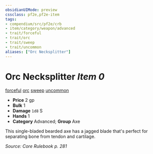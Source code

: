 ```yaml
---
obsidianUIMode: preview
cssclass: pf2e,pf2e-item
tags:
- compendium/src/pf2e/crb
- item/category/weapon/advanced
- trait/forceful
- trait/orc
- trait/sweep
- trait/uncommon
aliases: ["Orc Necksplitter"]
---
```

# Orc Necksplitter *Item 0*  
[forceful](/rules/traits/forceful.md)  [orc](/rules/traits/orc.md)  [sweep](/rules/traits/sweep.md)  [uncommon](/rules/traits/uncommon.md)  

- **Price** 2 gp
- **Bulk** 1
- **Damage** `1d8` S
- **Hands** 1
- **Category** Advanced; **Group** Axe 

This single-bladed bearded axe has a jagged blade that's perfect for separating bone from tendon and cartilage.

*Source: Core Rulebook p. 281*